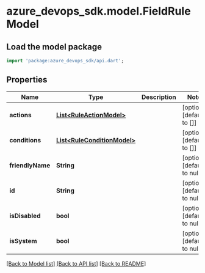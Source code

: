 # azure_devops_sdk.model.FieldRuleModel

## Load the model package
```dart
import 'package:azure_devops_sdk/api.dart';
```

## Properties
Name | Type | Description | Notes
------------ | ------------- | ------------- | -------------
**actions** | [**List&lt;RuleActionModel&gt;**](RuleActionModel.md) |  | [optional] [default to []]
**conditions** | [**List&lt;RuleConditionModel&gt;**](RuleConditionModel.md) |  | [optional] [default to []]
**friendlyName** | **String** |  | [optional] [default to null]
**id** | **String** |  | [optional] [default to null]
**isDisabled** | **bool** |  | [optional] [default to null]
**isSystem** | **bool** |  | [optional] [default to null]

[[Back to Model list]](../README.md#documentation-for-models) [[Back to API list]](../README.md#documentation-for-api-endpoints) [[Back to README]](../README.md)


